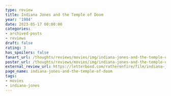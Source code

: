 ```yaml
---
type: review
title: Indiana Jones and the Temple of Doom
year: '1984'
date: 2023-05-17 00:00:00
categories:
- archived-posts
- reviews
draft: false
rating: 3
has_spoilers: false
fanart_url: /thoughts/reviews/movies/img/indiana-jones-and-the-temple-of-doom_fanart.png
poster_url: /thoughts/reviews/movies/img/indiana-jones-and-the-temple-of-doom_poster.png
external_review_url: https://letterboxd.com/ratheronfire/film/indiana-jones-and-the-temple-of-doom/
page_name: indiana-jones-and-the-temple-of-doom
tags:
- movies
- indiana-jones
---
```


